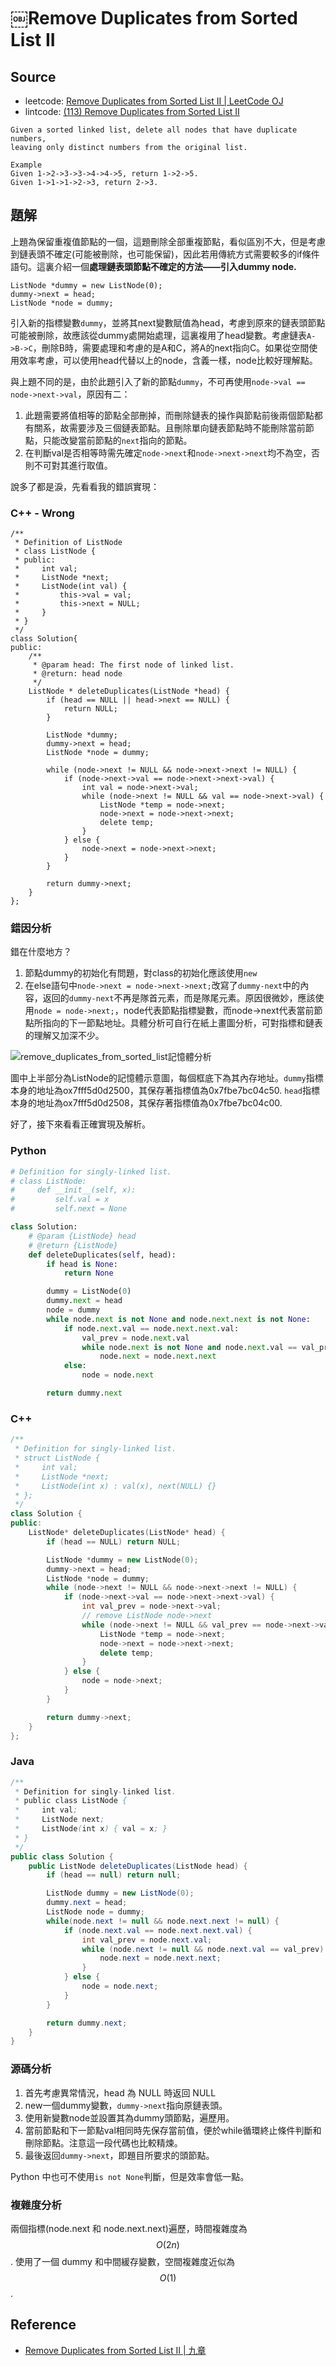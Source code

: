 # ￼Remove Duplicates from Sorted List II

## Source

- leetcode: [Remove Duplicates from Sorted List II | LeetCode OJ](https://leetcode.com/problems/remove-duplicates-from-sorted-list-ii/)
- lintcode: [(113) Remove Duplicates from Sorted List II](http://www.lintcode.com/en/problem/remove-duplicates-from-sorted-list-ii/)

```
Given a sorted linked list, delete all nodes that have duplicate numbers,
leaving only distinct numbers from the original list.

Example
Given 1->2->3->3->4->4->5, return 1->2->5.
Given 1->1->1->2->3, return 2->3.
```

## 題解

上題為保留重複值節點的一個，這題刪除全部重複節點，看似區別不大，但是考慮到鏈表頭不確定(可能被刪除，也可能保留)，因此若用傳統方式需要較多的if條件語句。這裏介紹一個**處理鏈表頭節點不確定的方法——引入dummy node.**

```
ListNode *dummy = new ListNode(0);
dummy->next = head;
ListNode *node = dummy;
```

引入新的指標變數`dummy`，並將其next變數賦值為head，考慮到原來的鏈表頭節點可能被刪除，故應該從dummy處開始處理，這裏複用了head變數。考慮鏈表`A->B->C`，刪除B時，需要處理和考慮的是A和C，將A的next指向C。如果從空間使用效率考慮，可以使用head代替以上的node，含義一樣，node比較好理解點。

與上題不同的是，由於此題引入了新的節點`dummy`，不可再使用`node->val == node->next->val`，原因有二：

1. 此題需要將值相等的節點全部刪掉，而刪除鏈表的操作與節點前後兩個節點都有關系，故需要涉及三個鏈表節點。且刪除單向鏈表節點時不能刪除當前節點，只能改變當前節點的`next`指向的節點。
2. 在判斷val是否相等時需先確定`node->next`和`node->next->next`均不為空，否則不可對其進行取值。

說多了都是淚，先看看我的錯誤實現：

### C++ - Wrong

```
/**
 * Definition of ListNode
 * class ListNode {
 * public:
 *     int val;
 *     ListNode *next;
 *     ListNode(int val) {
 *         this->val = val;
 *         this->next = NULL;
 *     }
 * }
 */
class Solution{
public:
    /**
     * @param head: The first node of linked list.
     * @return: head node
     */
    ListNode * deleteDuplicates(ListNode *head) {
        if (head == NULL || head->next == NULL) {
            return NULL;
        }

        ListNode *dummy;
        dummy->next = head;
        ListNode *node = dummy;

        while (node->next != NULL && node->next->next != NULL) {
            if (node->next->val == node->next->next->val) {
                int val = node->next->val;
                while (node->next != NULL && val == node->next->val) {
                    ListNode *temp = node->next;
                    node->next = node->next->next;
                    delete temp;
                }
            } else {
                node->next = node->next->next;
            }
        }

        return dummy->next;
    }
};
```

### 錯因分析

錯在什麼地方？

1. 節點dummy的初始化有問題，對class的初始化應該使用`new`
2. 在else語句中`node->next = node->next->next;`改寫了`dummy-next`中的內容，返回的`dummy-next`不再是隊首元素，而是隊尾元素。原因很微妙，應該使用`node = node->next;`，node代表節點指標變數，而node->next代表當前節點所指向的下一節點地址。具體分析可自行在紙上畫圖分析，可對指標和鏈表的理解又加深不少。

![remove_duplicates_from_sorted_list記憶體分析](../images/remove_duplicates_from_sorted_list.jpg)

圖中上半部分為ListNode的記憶體示意圖，每個框底下為其內存地址。`dummy`指標本身的地址為ox7fff5d0d2500，其保存著指標值為0x7fbe7bc04c50. `head`指標本身的地址為ox7fff5d0d2508，其保存著指標值為0x7fbe7bc04c00.

好了，接下來看看正確實現及解析。

### Python

```python
# Definition for singly-linked list.
# class ListNode:
#     def __init__(self, x):
#         self.val = x
#         self.next = None

class Solution:
    # @param {ListNode} head
    # @return {ListNode}
    def deleteDuplicates(self, head):
        if head is None:
            return None

        dummy = ListNode(0)
        dummy.next = head
        node = dummy
        while node.next is not None and node.next.next is not None:
            if node.next.val == node.next.next.val:
                val_prev = node.next.val
                while node.next is not None and node.next.val == val_prev:
                    node.next = node.next.next
            else:
                node = node.next

        return dummy.next
```

### C++

```c++
/**
 * Definition for singly-linked list.
 * struct ListNode {
 *     int val;
 *     ListNode *next;
 *     ListNode(int x) : val(x), next(NULL) {}
 * };
 */
class Solution {
public:
    ListNode* deleteDuplicates(ListNode* head) {
        if (head == NULL) return NULL;

        ListNode *dummy = new ListNode(0);
        dummy->next = head;
        ListNode *node = dummy;
        while (node->next != NULL && node->next->next != NULL) {
            if (node->next->val == node->next->next->val) {
                int val_prev = node->next->val;
                // remove ListNode node->next
                while (node->next != NULL && val_prev == node->next->val) {
                    ListNode *temp = node->next;
                    node->next = node->next->next;
                    delete temp;
                }
            } else {
                node = node->next;
            }
        }

        return dummy->next;
    }
};
```

### Java

```java
/**
 * Definition for singly-linked list.
 * public class ListNode {
 *     int val;
 *     ListNode next;
 *     ListNode(int x) { val = x; }
 * }
 */
public class Solution {
    public ListNode deleteDuplicates(ListNode head) {
        if (head == null) return null;

        ListNode dummy = new ListNode(0);
        dummy.next = head;
        ListNode node = dummy;
        while(node.next != null && node.next.next != null) {
            if (node.next.val == node.next.next.val) {
                int val_prev = node.next.val;
                while (node.next != null && node.next.val == val_prev) {
                    node.next = node.next.next;
                }
            } else {
                node = node.next;
            }
        }

        return dummy.next;
    }
}
```

### 源碼分析

1. 首先考慮異常情況，head 為 NULL 時返回 NULL
2. new一個dummy變數，`dummy->next`指向原鏈表頭。
3. 使用新變數node並設置其為dummy頭節點，遍歷用。
4. 當前節點和下一節點val相同時先保存當前值，便於while循環終止條件判斷和刪除節點。注意這一段代碼也比較精煉。
5. 最後返回`dummy->next`，即題目所要求的頭節點。

Python 中也可不使用`is not None`判斷，但是效率會低一點。

### 複雜度分析

兩個指標(node.next 和 node.next.next)遍歷，時間複雜度為 $$O(2n)$$. 使用了一個 dummy 和中間緩存變數，空間複雜度近似為 $$O(1)$$.

## Reference

- [Remove Duplicates from Sorted List II | 九章](http://www.jiuzhang.com/solutions/remove-duplicates-from-sorted-list-ii/)
